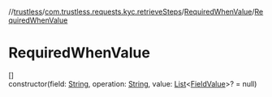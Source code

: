 //[trustless](../../../index.md)/[com.trustless.requests.kyc.retrieveSteps](../index.md)/[RequiredWhenValue](index.md)/[RequiredWhenValue](-required-when-value.md)

# RequiredWhenValue

[]\
constructor(field: [String](https://kotlinlang.org/api/latest/jvm/stdlib/kotlin/-string/index.html), operation: [String](https://kotlinlang.org/api/latest/jvm/stdlib/kotlin/-string/index.html), value: [List](https://kotlinlang.org/api/latest/jvm/stdlib/kotlin.collections/-list/index.html)&lt;[FieldValue](../-field-value/index.md)&gt;? = null)
